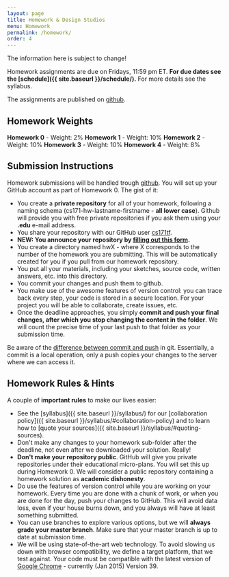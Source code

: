 ```yaml
---
layout: page
title: Homework & Design Studios
menu: Homework
permalink: /homework/
order: 4
---
```


 <div class="deadline">The information here is subject to change!</div>

Homework assignments are due on Fridays, 11:59 pm ET. **For due dates see the [schedule]({{ site.baseurl }}/schedule/).** For more details see the syllabus.

The assignments are published on [github](https://github.com/dataviscourse/2015-dataviscourse-homework).

## Homework Weights
 
 **Homework 0** - Weight: 2%
 **Homework 1** - Weight: 10%
 **Homework 2** - Weight: 10%
 **Homework 3** - Weight: 10%
 **Homework 4** - Weight: 8%
 

## Submission Instructions

Homework submissions will be handled trough [github](http://github.com). You will set up your GitHub account as part of Homework 0. The gist of it:

 * You create a **private repository** for all of your homework, following a naming schema (cs171-hw-lastname-firstname - **all lower case**). Github will provide you with free private repositories if you ask them using your **.edu** e-mail address.
 * You share your repository with our GitHub user [cs171tf](http://github.com/cs171tf).
 * **NEW: You announce your repository by [filling out this form](https://docs.google.com/forms/d/1sb8y_R2fGgbnaEiBPXxMGiTJ8DFf3lTk9b9PO3IoytI/viewform).**
 * You create a directory named hwX - where X corresponds to the number of the homework you are submitting. This will be automatically created for you if you pull from our homework repository.
 * You put all your materials, including your sketches, source code, written answers, etc. into this directory.
 * You commit your changes and push them to github.
 * You make use of the awesome features of version control: you can trace back every step, your code is stored in a secure location. For your project you will be able to collaborate, create issues, etc.
 * Once the deadline approaches, you simply **commit and push your final changes, after which you stop changing the content in the folder**. We will count the precise time of your last push to that folder as your submission time.

 <div class="deadline">
 Be aware of the <a href="http://stackoverflow.com/questions/2745076/what-is-the-difference-between-git-commit-and-git-push">difference between commit and push</a> in git. Essentially, a commit is a local operation, only a push copies your changes to the server where we can access it.
 </div>

## Homework Rules & Hints
 
A couple of **important rules** to make our lives easier:
 
 * See the [syllabus]({{ site.baseurl }}/syllabus/) for our [collaboration policy]({{ site.baseurl }}/syllabus/#collaboration-policy) and to learn how to [quote your sources]({{ site.baseurl }}/syllabus/#quoting-sources). 
 * Don't make any changes to your homework sub-folder after the deadline, not even after we downloaded your solution. Really!
 * **Don't make your repository public**. GitHub will give you private repositories under their educational micro-plans. You will set this up during Homework 0. We will consider a public repository containing a homework solution as **academic dishonesty**.
 * Do use the features of version control while you are working on your homework. Every time you are done with a chunk of work, or when you are done for the day, push your changes to GitHub. This will avoid data loss, even if your house burns down, and you always will have at least something submitted.
 * You can use branches to explore various options, but we will **always grade your master branch**. Make sure that your master branch is up to date at submission time.
 * We will be using state-of-the-art web technology. To avoid slowing us down with browser compatibility, we define a target platform, that we test against. Your code must be compatible with the latest version of [Google Chrome](https://www.google.com/chrome) - currently (Jan 2015) Version 39.
 


